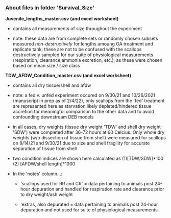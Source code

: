 ### About files in folder 'Survival_Size'

**Juvenile_lengths_master.csv (and excel worksheet)**

- contains all measurements of size throughout the experiment

- note: these data are from complete sets or randomly chosen subsets measured *non-destructively* for lengths amoung OA treatment and replicate tank;
		these are not to be confused with the scallops destructively sampled for our suite of physiological measurements (respiration, clearance,ammonia excretion, etc.), as these were chosen based on mean size / size class



**TDW_AFDW_Condition_master.csv (and excel worksheet)**

- contains all dry tissue/shell and afdw

- note: a fed v. unfed experiment occured on 9/30/21 and 10/26/2021 (manuscript in prep as of 2/4/22), only scallops from the 'fed' treatment are represented here
		as starvation likely depleted/hindered tissue accretion for meaningful comparison to the other data and to avoid confounding downstream DEB models

- in all cases, dry weights (tissue dry weight 'TDW' and shell dry weight 'SDW') were completed after 36-72 hours at 60 Celcius.  Only whole dry weights (w/o dissection of tissue from shell) were measured
		for scallops on 9/14/21 and 9/30/21 due to size and shell fragility for accurate separation of tissue from shell

- two condition indices are shown here calculated as (1)[TDW/SDW]*100 (2) [AFDW/shell length]*1000

- In the 'notes' column...:

	* 'scallops used for RR and CR' = data pertaining to animals post 24-hour depuration and handled for respiration rate and clearance prior to dry weight/ash weight

	* 'extras, also depurated       = data pertaining to animals post 24-hour depuration and not used for suite of physiological measurements
